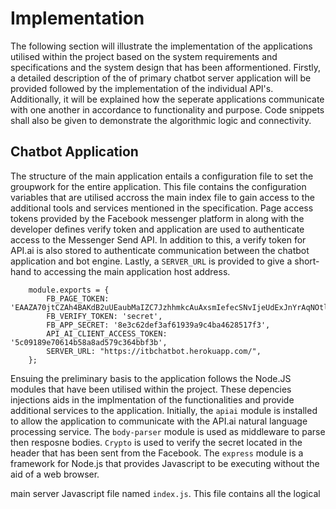 # Implementation

The following section will illustrate the implementation of the applications utilised within the project based on the system requirements and specifications and the system design that has been afformentioned. Firstly, a detailed description of the of primary chatbot server application will be provided followed by the implementation of the individual API's. Additionally, it will be explained how the seperate applications communicate with one another in accordance to functionality and purpose. Code snippets shall also be given to demonstrate the algorithmic logic and connectivity.

## Chatbot Application

The structure of the main application entails a configuration file to set the groupwork for the entire application. This file contains the configuration variables that are utilised accross the main index file to gain access to the additional tools and services mentioned in the specification. Page access tokens provided by the Facebook messenger platform in along with the developer defines verify token and application are used to authenticate access to the Messenger Send API. In addition to this, a verify token for API.ai is also stored to authenticate communication between the chatbot application and bot engine. Lastly, a ```SERVER_URL``` is provided to give a short-hand to accessing the main application host address.

```
    module.exports = {
        FB_PAGE_TOKEN: 'EAAZA70jtCZAh4BAKdB2uUEaubMaIZC7JzhhmkcAuAxsmIefecSNvIjeUdExJnYrAqNOtlkbnusnhgRXKUklmqYBbaj1JLdE1sPu0knPcvzZCaqyzwfBWv6lvrL0IHtYcB3LeWmq8phu4ZAtt5xqd5BjyGt673NxAnE18Y0acShbE3D3TZA6sZCl',
        FB_VERIFY_TOKEN: 'secret',
        FB_APP_SECRET: '8e3c62def3af61939a9c4ba4628517f3',
        API_AI_CLIENT_ACCESS_TOKEN: '5c09189e70614b58a8ad579c364bbf3b',
        SERVER_URL: "https://itbchatbot.herokuapp.com/",
    };
```

Ensuing the preliminary basis to the application follows the Node.JS modules that have been utilised within the project. These depencies injections aids in the implmentation of the functionalities and provide additional services to the application. Initially, the ```apiai``` module is installed to allow the application to communicate with the API.ai natural language processing service. The ```body-parser``` module is used as middleware to parse then resposne bodies. ```Crypto``` is used to verify the secret located in the header that has been sent from the Facebook. The ```express``` module is a framework for Node.js that provides Javascript to be executing without the aid of a web browser.




main server Javascript file named ```index.js```. This file contains all the logical  